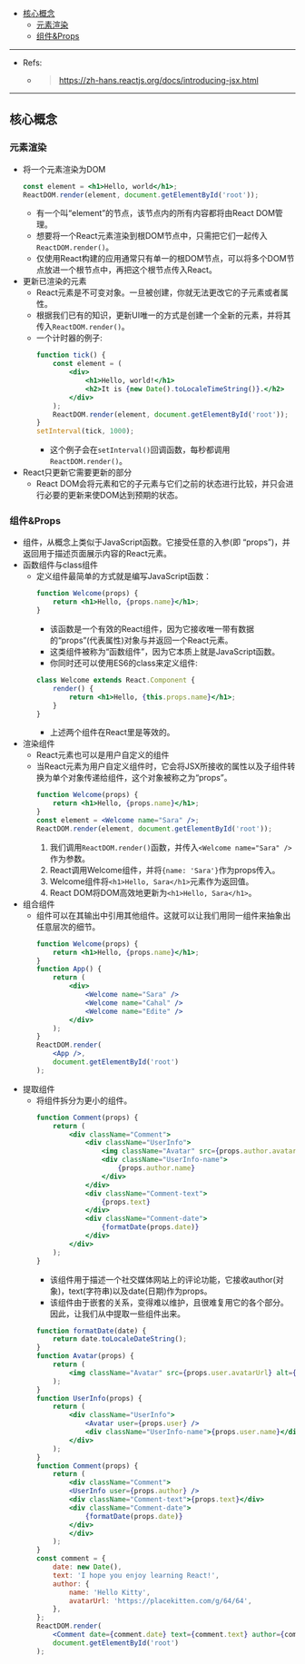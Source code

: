 - [核心概念](#核心概念)
    * [元素渲染](#元素渲染)
    * [组件&Props](#组件&Props)

---
* Refs:
    * > https://zh-hans.reactjs.org/docs/introducing-jsx.html
---

## 核心概念
### 元素渲染
* 将一个元素渲染为DOM
    ```jsx
    const element = <h1>Hello, world</h1>;
    ReactDOM.render(element, document.getElementById('root'));
    ```
    * 有一个叫“element”的节点，该节点内的所有内容都将由React DOM管理。
    * 想要将一个React元素渲染到根DOM节点中，只需把它们一起传入`ReactDOM.render()`。
    * 仅使用React构建的应用通常只有单一的根DOM节点，可以将多个DOM节点放进一个根节点中，再把这个根节点传入React。
* 更新已渲染的元素
    * React元素是不可变对象。一旦被创建，你就无法更改它的子元素或者属性。
    * 根据我们已有的知识，更新UI唯一的方式是创建一个全新的元素，并将其传入`ReactDOM.render()`。
    * 一个计时器的例子: 
        ```jsx
        function tick() {
            const element = (
                <div>
                    <h1>Hello, world!</h1>
                    <h2>It is {new Date().toLocaleTimeString()}.</h2>
                </div>
            );
            ReactDOM.render(element, document.getElementById('root'));
        }
        setInterval(tick, 1000);
        ```
        * 这个例子会在`setInterval()`回调函数，每秒都调用`ReactDOM.render()`。
* React只更新它需要更新的部分
    * React DOM会将元素和它的子元素与它们之前的状态进行比较，并只会进行必要的更新来使DOM达到预期的状态。

### 组件&Props
* 组件，从概念上类似于JavaScript函数。它接受任意的入参(即 “props”)，并返回用于描述页面展示内容的React元素。
* 函数组件与class组件
    * 定义组件最简单的方式就是编写JavaScript函数：
        ```jsx
        function Welcome(props) {
            return <h1>Hello, {props.name}</h1>;
        }
        ```
        * 该函数是一个有效的React组件，因为它接收唯一带有数据的“props”(代表属性)对象与并返回一个React元素。
        * 这类组件被称为“函数组件”，因为它本质上就是JavaScript函数。
        * 你同时还可以使用ES6的class来定义组件:
        ```jsx
        class Welcome extends React.Component {
            render() {
                return <h1>Hello, {this.props.name}</h1>;
            }
        }
        ```
        * 上述两个组件在React里是等效的。
* 渲染组件
    * React元素也可以是用户自定义的组件
    * 当React元素为用户自定义组件时，它会将JSX所接收的属性以及子组件转换为单个对象传递给组件，这个对象被称之为“props”。
        ```jsx
        function Welcome(props) {
            return <h1>Hello, {props.name}</h1>;
        }
        const element = <Welcome name="Sara" />;
        ReactDOM.render(element, document.getElementById('root'));
        ```
        1. 我们调用`ReactDOM.render()`函数，并传入`<Welcome name="Sara" />`作为参数。
        2. React调用Welcome组件，并将`{name: 'Sara'}`作为props传入。
        3. Welcome组件将`<h1>Hello, Sara</h1>`元素作为返回值。
        4. React DOM将DOM高效地更新为`<h1>Hello, Sara</h1>`。
* 组合组件
    * 组件可以在其输出中引用其他组件。这就可以让我们用同一组件来抽象出任意层次的细节。
        ```jsx
        function Welcome(props) {
            return <h1>Hello, {props.name}</h1>;
        }
        function App() {
            return (
                <div>
                    <Welcome name="Sara" />
                    <Welcome name="Cahal" />
                    <Welcome name="Edite" />
                </div>
            );
        }
        ReactDOM.render(
            <App />,
            document.getElementById('root')
        );
        ```
* 提取组件
    * 将组件拆分为更小的组件。
        ```jsx
        function Comment(props) {
            return (
                <div className="Comment">
                    <div className="UserInfo">
                        <img className="Avatar" src={props.author.avatarUrl} alt={props.author.name} />
                        <div className="UserInfo-name">
                            {props.author.name}
                        </div>
                    </div>
                    <div className="Comment-text">
                        {props.text}
                    </div>
                    <div className="Comment-date">
                        {formatDate(props.date)}
                    </div>
                </div>
            );
        }
        ```
        * 该组件用于描述一个社交媒体网站上的评论功能，它接收author(对象)，text(字符串)以及date(日期)作为props。
        * 该组件由于嵌套的关系，变得难以维护，且很难复用它的各个部分。因此，让我们从中提取一些组件出来。
        ```jsx
        function formatDate(date) {
            return date.toLocaleDateString();
        }
        function Avatar(props) {
            return (
                <img className="Avatar" src={props.user.avatarUrl} alt={props.user.name} />
            );
        }
        function UserInfo(props) {
            return (
                <div className="UserInfo">
                    <Avatar user={props.user} />
                    <div className="UserInfo-name">{props.user.name}</div>
                </div>
            );
        }
        function Comment(props) {
            return (
                <div className="Comment">
                <UserInfo user={props.author} />
                <div className="Comment-text">{props.text}</div>
                <div className="Comment-date">
                    {formatDate(props.date)}
                </div>
                </div>
            );
        }
        const comment = {
            date: new Date(),
            text: 'I hope you enjoy learning React!',
            author: {
                name: 'Hello Kitty',
                avatarUrl: 'https://placekitten.com/g/64/64',
            },
        };
        ReactDOM.render(
            <Comment date={comment.date} text={comment.text} author={comment.author} />,
            document.getElementById('root')
        );
        ```